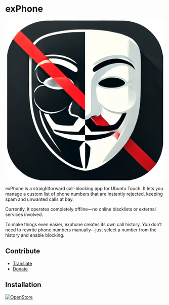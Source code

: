 # exPhone

![logo](https://github.com/jmlich/exphone/raw/master/ui/icons/512x512/exphone.png)


exPhone is a straightforward call-blocking app for Ubuntu Touch. It lets you manage a custom list of phone numbers that are instantly rejected, keeping spam and unwanted calls at bay.

Currently, it operates completely offline—no online blacklists or external services involved.

To make things even easier, exphone creates its own call history. You don’t need to rewrite phone numbers manually—just select a number from the history and enable blocking.

## Contribute

* [Translate](https://app.transifex.com/jozef-mlich/exphone/)
* [Donate](https://liberapay.com/jmlich)

## Installation

[![OpenStore](https://open-store.io/badges/en_US.png)](https://open-store.io/app/com.github.jmlich.exphone)